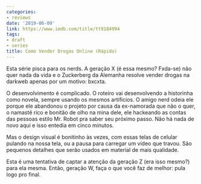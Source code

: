 ```yaml
---
categories:
- reviews
date: '2019-06-09'
link: https://www.imdb.com/title/tt9184994
tags:
- draft
- series
title: Como Vender Drogas Online (Rápido)
---
```


Esta série pisca para os nerds. A geração X (é essa mesmo? Fxda-se) não quer nada da vida e o Zuckerberg da Alemanha resolve vender drogas na darkweb apenas por um motivo: bxcxta.

O desenvolvimento é complicado. O roteiro vai desenvolvendo a historinha como novela, sempre usando os mesmos artifícios. O amigo nerd odeia ele porque ele abandonou o projeto por causa da ex-namorada que não o quer, o namastê rico e bonitão de olho na mina dele, ele hackeando as contas das pessoas estilo Mr. Robot pra saber seu próximo passo. Não há nada de novo aqui e isso entedia em cinco minutos.

Mas o design visual é bonitinho às vezes, com essas telas de celular pulando na nossa tela, ou a pausa para carregar um vídeo que travou. São pequenos detalhes que serão usados em material de mais qualidade.

Esta é uma tentativa de captar a atenção da geração Z (era isso mesmo?) para ela mesma. Então, geração W, faça o que você faz de melhor: pula logo pro final.